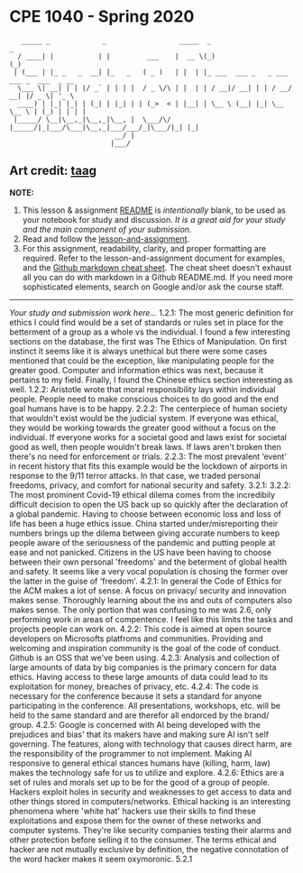 # CPE 1040 - Spring 2020

```
   _____ _             _                  _____  _                        _             
  / ____| |           | |         ___    |  __ \(_)                      (_)            
 | (___ | |_ _   _  __| |_   _   ( _ )   | |  | |_ ___  ___ _   _ ___ ___ _  ___  _ __  
  \___ \| __| | | |/ _` | | | |  / _ \/\ | |  | | / __|/ __| | | / __/ __| |/ _ \| '_ \ 
  ____) | |_| |_| | (_| | |_| | | (_>  < | |__| | \__ \ (__| |_| \__ \__ \ | (_) | | | |
 |_____/ \__|\__,_|\__,_|\__, |  \___/\/ |_____/|_|___/\___|\__,_|___/___/_|\___/|_| |_|
                          __/ |                                                         
                         |___/                                                                                                                                                                             
```

Art credit: [taag](http://patorjk.com/software/taag/#p=display&f=Big&t=Study%20%26%20Discussion)
---

**NOTE:** 
1. This lesson & assignment [README](README.md) is _intentionally_ blank, to be used as your notebook for study and discussion. _It is a great aid for your study and the main component of your submission._
2. Read and follow the [lesson-and-assignment](lesson-and-assignment.md).
3. For this assignment, readability, clarity, and proper formatting are required. Refer to the lesson-and-assignment document for examples, and the [Github markdown cheat sheet](https://github.com/adam-p/markdown-here/wiki/Markdown-Cheatsheet). The cheat sheet doesn't exhaust all you can do with markdown in a Github README.md. If you need more sophisticated elements, search on Google and/or ask the course staff.
---
_Your study and submission work here..._
1.2.1:
The most generic definition for ethics I could find would be a set of standards or rules set in place for the betterment of a group as a whole vs the individual. I found a few interesting sections on the database, the first was The Ethics of Manipulation. On first instinct it seems like it is always unethical but there were some cases mentioned that could be the exception, like manipulating people for the greater good. Computer and information ethics was next, because it pertains to my field. Finally, I found the Chinese ethics section interesting as well.
1.2.2: Aristotle wrote that moral responsibility lays within individual people. People need to make conscious choices to do good and the end goal humans have is to be happy.
2.2.2: The centerpiece of human society that wouldn't exist would be the judicial system. If everyone was ethical, they would be working towards the greater good without a focus on the individual. If everyone works for a societal good and laws exist for societal good as well, then people wouldn't break laws. If laws aren't broken then there's no need for enforcement or trials. 
2.2.3: The most prevalent ‘event’ in recent history that fits this example would be the lockdown of airports in response to the 9/11 terror attacks. In that case, we traded personal freedoms, privacy, and comfort for national security and safety. 
3.2.1: 
3.2.2: The most prominent Covid-19 ethical dilema comes from the incredibily difficult decision to open the US back up so quickly after the declaration of a global pandemic. Having to choose between economic loss and loss of life has been a huge ethics issue. China started under/misreporting their numbers brings up the dilema between giving accurate numbers to keep people aware of the seriousness of the pandemic and putting people at ease and not panicked. Citizens in the US have been having to choose between their own personal 'freedoms' and the beterment of global health and safety. It seems like a very vocal population is chosing the former over the latter in the guise of 'freedom'. 
4.2.1: In general the Code of Ethics for the ACM makes a lot of sense. A focus on privacy/ security and innovation makes sense. Thoroughly learning about the ins and outs of computers also makes sense. The only portion that was confusing to me was 2.6, only performing work in areas of compentence. I feel like this limits the tasks and projects people can work on.
4.2.2: This code is aimed at open source developers on Microsofts platfroms and communities. Providing and welcoming and inspiration community is the goal of the code of conduct. Github is an OSS that we've been using.
4.2.3: Analysis and collection of large amounts of data by big companies is the primary concern for data ethics. Having access to these large amounts of data could lead to its exploitation for money, breaches of privacy, etc.
4.2.4: The code is necessary for the conference because it sets a standard for anyone participating in the conference. All presentations, workshops, etc. will be held to the same standard and are therefor all endorced by the brand/ group.
4.2.5: Google is concerned with AI being developed with the prejudices and bias' that its makers have and making sure AI isn't self governing.  The features, along with technology that causes direct harm, are the responsibility of the programmer to not implement. Making AI responsive to general ethical stances humans have (killing, harm, law) makes the technology safe for us to utilize and explore.
4.2.6: Ethics are a set of rules and morals set up to be for the good of a group of people. Hackers exploit holes in security and weaknesses to get access to data and other things stored in computers/networks. Ethical hacking is an interesting phenomena where 'white hat' hackers use their skills to find these exploitations and expose them for the owner of these networks and computer systems. They're like security companies testing their alarms and other protection before selling it to the consumer. The terms ethical and hacker are not mutually exclusive by definition, the negative connotation of the word hacker makes it seem oxymoronic.
5.2.1
